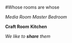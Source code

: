 #Whose rooms are whose

*Media Room*
_Master Bedroom_

**Craft Room**
__Kitchen__

_We like to  **share** them_
